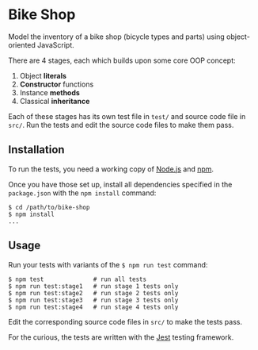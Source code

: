 # Bike Shop

Model the inventory of a bike shop (bicycle types and parts) using object-oriented JavaScript.

There are 4 stages, each which builds upon some core OOP concept:

1. Object **literals**
2. **Constructor** functions
3. Instance **methods**
4. Classical **inheritance**

Each of these stages has its own test file in `test/` and source code file in `src/`. Run the tests and edit the source code files to make them pass.

## Installation

To run the tests, you need a working copy of [Node.js](https://nodejs.org/en/) and [npm](https://www.npmjs.com/).

Once you have those set up, install all dependencies specified in the `package.json` with the `npm install` command:

```shell
$ cd /path/to/bike-shop
$ npm install
...
```

## Usage

Run your tests with variants of the `$ npm run test` command:

```shell
$ npm test              # run all tests
$ npm run test:stage1   # run stage 1 tests only
$ npm run test:stage2   # run stage 2 tests only
$ npm run test:stage3   # run stage 3 tests only
$ npm run test:stage4   # run stage 4 tests only
```

Edit the corresponding source code files in `src/` to make the tests pass.

For the curious, the tests are written with the [Jest](https://facebook.github.io/jest/) testing framework.
